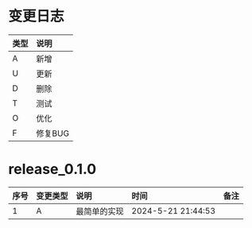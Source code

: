 # 变更日志

| 类型 | 说明 |
|:----|:----|
| A | 新增 |
| U | 更新 |
| D | 删除 |
| T | 测试 |
| O | 优化 |
| F | 修复BUG |

# release_0.1.0

| 序号 | 变更类型 | 说明     | 时间                 | 备注 |
|:---|:---|:-------|:-------------------|:--|
| 1 | A | 最简单的实现 | 2024-5-21 21:44:53 | |

